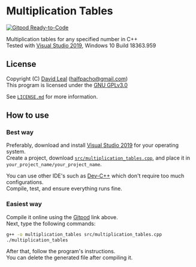 # Multiplication Tables

[![Gitpod Ready-to-Code](https://img.shields.io/badge/Gitpod-Ready--to--Code-blue?logo=gitpod)](https://gitpod.io/#https://github.com/Panquesito7/multiplication_tables)

Multiplication tables for any specified number in C++\
Tested with [Visual Studio 2019](https://visualstudio.microsoft.com/en/), Windows 10 Build 18363.959

## License

Copyright (C) [David Leal](https://github.com/Panquesito7) (halfpacho@gmail.com)\
This program is licensed under the [GNU GPLv3.0](http://www.gnu.org/licenses/gpl-3.0.html)

See [`LICENSE.md`](/LICENSE.md) for more information.

## How to use

### Best way

Preferably, download and install [Visual Studio 2019](https://visualstudio.microsoft.com/en/) for your operating system.\
Create a project, download [`src/multiplication_tables.cpp`](/src/multiplication_tables.cpp), and place it in `your_project_name/your_project_name`.

You can use other IDE's such as [Dev-C++](http://www.bloodshed.net/devcpp.html) which don't require too much configurations.\
Compile, test, and ensure everything runs fine.

### Easiest way

Compile it online using the [Gitpod](https://gitpod.io/#https://github.com/Panquesito7/multiplication_tables) link above.\
Next, type the following commands:

```bash
g++ -o multiplication_tables src/multiplication_tables.cpp
./multiplication_tables
```

After that, follow the program's instructions.\
You can delete the generated file after compiling it.
